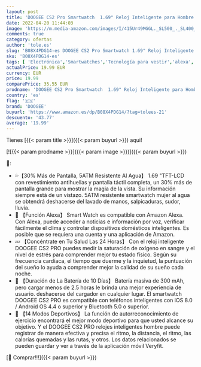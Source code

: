 ```yaml
---
layout: post
title: 'DOOGEE CS2 Pro Smartwatch  1.69" Reloj Inteligente para Hombre Mujer con Alexa Integrada  Oxígeno En Sangre  Pulsómetro  Monitor de Sueño  Reloj Deportivo ip68 Impermeable con 14 Modos Deporte  Rojo'
date: 2022-04-20 11:44:03
image: 'https://m.media-amazon.com/images/I/415Ur49MGGL._SL500_._SL400_.jpg'
comments: true
category: ofertas
author: 'tole.es'
slug: 'B08X4PDG14-es DOOGEE CS2 Pro Smartwatch 1.69" Reloj Inteligente para...'
sku: 'B08X4PDG14-es'
tags: [ 'Electrónica','Smartwatches','Tecnología para vestir','alexa','doogee','🇪🇸', ]
actualPrice: 19.99 EUR
currency: EUR
price: 19.99
comparePrice: 35.55 EUR
prodname: 'DOOGEE CS2 Pro Smartwatch  1.69" Reloj Inteligente para Hombre Mujer con Alexa Integrada  Oxígeno En Sangre  Pulsómetro  Monitor de Sueño  Reloj Deportivo ip68 Impermeable con 14 Modos Deporte  Rojo'
country: 'es'
flag: '🇪🇸'
brand: 'DOOGEE'
buyurl: 'https://www.amazon.es/dp/B08X4PDG14/?tag=tolees-21'
descuento: '43.77'
average: '19.99'
---
```


Tienes [{{< param title >}}]({{< param buyurl >}}) aqui!

[![{{< param prodname >}}]({{< param image >}})]({{< param buyurl >}})

🔎:

- 💦【30% Más de Pantalla, 5ATM Resistente Al Agua】 1.69 "TFT-LCD con revestimiento antihuellas y pantalla táctil completa, un 30% más de pantalla grande para mostrar la magia de la vista. Su información siempre está de un vistazo. 5ATM resistente smartwatch mujer al agua se obtendrá deshacerse del lavado de manos, salpicaduras, sudor, lluvia.
- 💛 【Función Alexa】 Smart Watch es compatible con Amazon Alexa. Con Alexa, puede acceder a noticias e información por voz, verificar fácilmente el clima y controlar dispositivos domésticos inteligentes. Es posible que se requiera una cuenta y una aplicación de Amazon.
- 💤 【Concéntrate en Tu Salud Las 24 Horas】 Con el reloj inteligente DOOGEE CS2 PRO puedes medir la saturación de oxígeno en sangre y el nivel de estrés para comprender mejor tu estado físico. Según su frecuencia cardíaca, el tiempo que duerme y la inquietud, la puntuación del sueño lo ayuda a comprender mejor la calidad de su sueño cada noche.
- 🔋 【Duración de La Batería de 10 Días】 Batería masiva de 300 mAh, pero cargar menos de 2.5 horas le brinda una mejor experiencia de usuario. deshacerse del cargador en cualquier lugar. El smartwatch DOOGEE CS2 PRO es compatible con teléfonos inteligentes con iOS 8.0 / Android OS 4.4 o superior y Bluetooth 5.0 o superior.
- 🚵 【14 Modos Deportivos】 La función de autorreconocimiento de ejercicio encontrará el mejor modo deportivo para que usted alcance su objetivo. Y el DOOGEE CS2 PRO relojes inteligentes hombre puede registrar de manera efectiva y precisa el ritmo, la distancia, el ritmo, las calorías quemadas y las rutas, y otros. Los datos relacionados se pueden guardar y ver a través de la aplicación móvil Veryfit.

[🛒 Comprar!!!]({{< param buyurl >}})
